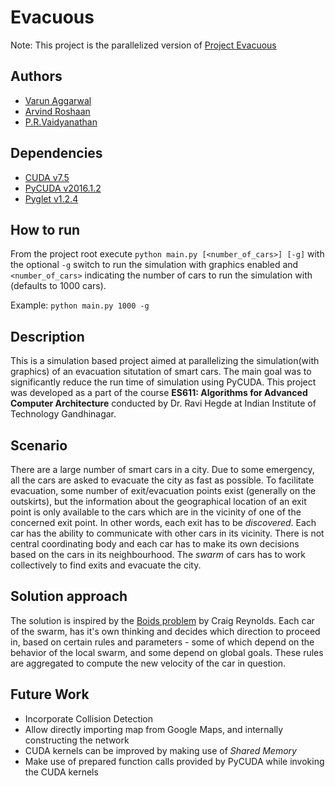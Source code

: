# Evacuous 

Note: This project is the parallelized version of [Project Evacuous](https://github.com/Salazar-Prime/Evacuous/)

## Authors
* [Varun Aggarwal](https://github.com/Salazar-Prime/)
* [Arvind Roshaan](https://github.com/ararosh)
* [P.R.Vaidyanathan](https://github.com/aditya95sriram)

## Dependencies

* [CUDA v7.5](https://developer.nvidia.com/cuda-75-downloads-archive)
* [PyCUDA v2016.1.2](https://wiki.tiker.net/PyCuda/Installation)
* [Pyglet v1.2.4](http://pyglet.readthedocs.io/en/pyglet-1.2-maintenance/programming_guide/installation.html)

## How to run

From the project root execute `python main.py [<number_of_cars>] [-g]` with the optional `-g` switch to run the simulation with graphics enabled and `<number_of_cars>` indicating the number of cars to run the simulation with (defaults to 1000 cars).

Example: `python main.py 1000 -g`

## Description

This is a simulation based project aimed at parallelizing the simulation(with graphics) of an evacuation situtation of smart cars. The main goal was to significantly reduce the run time of simulation using PyCUDA. This project was developed as a part of the course **ES611: Algorithms for Advanced Computer Architecture** conducted by Dr. Ravi Hegde at Indian Institute of Technology Gandhinagar.

## Scenario

There are a large number of smart cars in a city. Due to some emergency, all the cars are asked to evacuate the city as fast as possible. 
To facilitate evacuation, some number of exit/evacuation points exist (generally on the outskirts), but the information about the 
geographical location of an exit point is only available to the cars which are in the vicinity of one of the concerned exit point. 
In other words, each exit has to be *discovered*. Each car has the ability to communicate with other cars in its vicinity. 
There is not central coordinating body and each car has to make its own decisions based on the cars in its neighbourhood. 
The *swarm* of cars has to work collectively to find exits and evacuate the city. 

## Solution approach

The solution is inspired by the [Boids problem](http://www.red3d.com/cwr/boids/) by Craig Reynolds.
Each car of the swarm, has it's own thinking and decides which direction to proceed in, based on certain rules and 
parameters - some of which depend on the behavior of the local swarm, and some depend on global goals. 
These rules are aggregated to compute the new velocity of the car in question.

## Future Work

* Incorporate Collision Detection
* Allow directly importing map from Google Maps, and internally constructing the network
* CUDA kernels can be improved by making use of *Shared Memory*
* Make use of prepared function calls provided by PyCUDA while invoking the CUDA kernels
